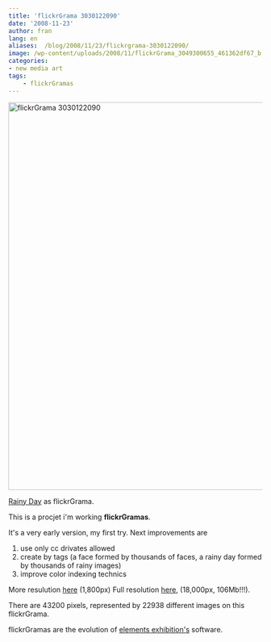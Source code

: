 ```yaml
---
title: 'flickrGrama 3030122090'
date: '2008-11-23'
author: fran
lang: en
aliases:  /blog/2008/11/23/flickrgrama-3030122090/
image: /wp-content/uploads/2008/11/flickrGrama_3049300655_461362df67_b.jpg
categories:
- new media art
tags:
    - flickrGramas
---
```


<a href="http://www.flickr.com/photos/fransimo/3049300655/" title="flickrGrama 3030122090 por Fran Simó, en Flickr"><img src="/uploads/2008/11/3049300655_461362df67_b.jpg" width="1024" height="768" alt="flickrGrama 3030122090"></a>

<a href="http://www.flickr.com/photos/summerfeelings/3030122090/">Rainy Day</a> as flickrGrama.

This is a procjet i'm working <strong>flickrGramas</strong>.

It's a very early version, my first try. Next improvements are
1) use only cc drivates allowed
2) create by tags (a face formed by thousands of faces, a rainy day formed by thousands of rainy images)
3) improve color indexing technics

More resulution <a href="/uploads/2008/11/3049300655_8ca88c85b5_o.jpg">here</a> (1,800px)
Full resolution <a href="http://entregas.fransimo.info/flickrGramas/3030122090/fG_3030122090_ps.jpg">here</a>, (18,000px, 106Mb!!!).

There are 43200 pixels, represented by 22938 different images on this flickrGrama.

flickrGramas are the evolution of <a href="http://elements-barcelona.com/">elements exhibition's</a> software.